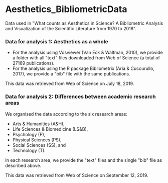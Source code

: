 # Aesthetics_BibliometricData
Data used in "What counts as Aesthetics in Science? A Bibliometric Analysis and Visualization of the Scientific Literature from 1970 to 2018".

### Data for analysis 1: Aesthetics as a whole
* For the analysis using Vosviewer (Van Eck & Waltman, 2010), we provide a folder with all "text" files downloaded from Web of Science (a total of 27169 publications).
* For the analysis using the R package Bibliometrix (Aria & Cuccurullo, 2017), we provide a "bib" file with the same publications.

This data was retrieved from Web of Science on July 18, 2019.

### Data for analysis 2: Differences between academic research areas
We organised the data according to the six research areas: 
* Arts & Humanities (A&H), 
* Life Sciences & Biomedicine (LS&B), 
* Psychology (P), 
* Physical Sciences (PS), 
* Social Sciences (SS), and 
* Technology (T).

In each research area, we provide the "text" files and the single "bib" file as described above.

This data was retrieved from Web of Science on September 12, 2019.
